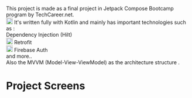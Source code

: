 
This project is made as a final project in Jetpack Compose Bootcamp program by TechCareer.net. <br />
<img src="https://user-images.githubusercontent.com/25181517/185062810-7ee0c3d2-17f2-4a98-9d8a-a9576947692b.png" width="18"> It's written fully with Kotlin and mainly has important technologies such as :<br />
Dependency Injection (Hilt)<br />
<img src="ttps://miro.medium.com/v2/resize:fit:720/format:webp/1*F8y1zUB-WjSqaWL6CIp0nw.png" width="18"> Retrofit <br />
<img src="https://user-images.githubusercontent.com/25181517/189716855-2c69ca7a-5149-4647-936d-780610911353.png" width="18">  Firebase Auth<br />
and more..<br />
Also the MVVM (Model-View-ViewModel) as the architecture structure .
# Project Screens
